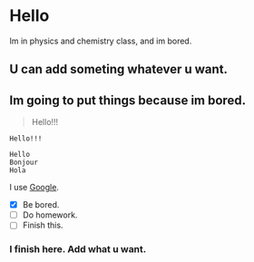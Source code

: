 # Hello
Im in physics and chemistry class, and im bored.

## U can add someting whatever u want.

## Im going to put things because im bored.

>Hello!!!

`Hello!!!`

```
Hello
Bonjour
Hola
```

I use [Google](www.google.com).

- [x] Be bored.
- [ ] Do homework.
- [ ] Finish this.

### I finish here. Add what u want.
